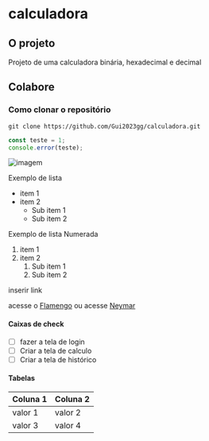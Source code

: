 # calculadora

## O projeto
Projeto de uma calculadora binária, hexadecimal e decimal

## Colabore

### Como clonar o repositório

```
git clone https://github.com/Gui2023gg/calculadora.git
```

```js
const teste = 1;
console.error(teste);
```

![imagem](https://imagepng.org/wp-content/uploads/2018/02/escudo-flamengo-3-841x1024.png)

Exemplo de lista
 - item 1
 - item 2
     - Sub item 1
     - Sub item 2

Exemplo de lista Numerada
 1. item 1
 2. item 2
     1. Sub item 1
     2. Sub item 2

inserir link

acesse o [Flamengo](https://twitter.com/Flamengo)
ou acesse [Neymar](https://twitter.com/neymarjr)

#### Caixas de check

 - [ ] fazer a tela de login
 - [ ] Criar a tela de calculo
 - [ ] Criar a tela de histórico

 #### Tabelas

| Coluna 1 | Coluna 2 |
| -------- | -------- |
| valor 1  | valor 2  |
| valor 3  | valor 4  |